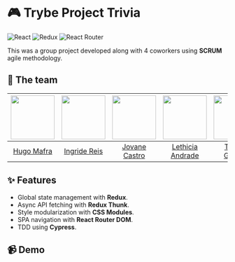 # 🎮 Trybe Project Trivia
![React](https://img.shields.io/badge/react-%2320232a.svg?style=for-the-badge&logo=react&logoColor=%2361DAFB) ![Redux](https://img.shields.io/badge/redux-%23593d88.svg?style=for-the-badge&logo=redux&logoColor=white) ![React Router](https://img.shields.io/badge/React_Router-CA4245?style=for-the-badge&logo=react-router&logoColor=white)

This was a group project developed along with 4 coworkers using **SCRUM** agile methodology.

## 👥 The team
<img src='https://avatars.githubusercontent.com/u/26443693?v=4' width='100' />|<img src='https://avatars.githubusercontent.com/u/94472082?v=4' width='100' />|<img src='https://avatars.githubusercontent.com/u/60260322?v=4' width='100' />|<img src='https://avatars.githubusercontent.com/u/94154641?v=4' width='100' />|<img src='https://avatars.githubusercontent.com/u/94482444?v=4' width='100' />
:-:|:-:|:-:|:-:|:-:
[Hugo Mafra](https://github.com/Hugorc10)|[Ingride Reis](https://github.com/Yuut-Reis)|[Jovane Castro](https://github.com/Cadavanaugh)|[Lethicia Andrade](https://github.com/Lethiciahas)|[Thainá Gomes](https://github.com/ThainaGN)

## ✨ Features
 - Global state management with **Redux**.
 - Async API fetching with **Redux Thunk**.
 - Style modularization with **CSS Modules**.
 - SPA navigation with **React Router DOM**.
 - TDD using **Cypress**.

## 📹 Demo